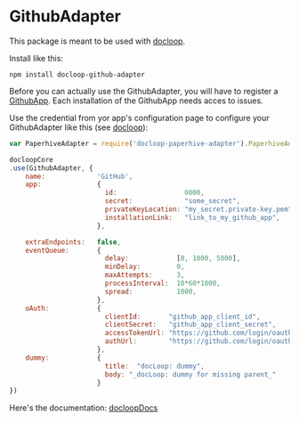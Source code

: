 # GithubAdapter


This package is meant to be used with [docloop](https://github.com/docloop/core).

Install like this:

    npm install docloop-github-adapter


Before you can actually use the GithubAdapter, you will have to register a [GithubApp](https://developer.github.com/apps/).
Each installation of the GithubApp needs acces to issues. 

Use the credential from yor app's configuration page to configure your GithubAdapter like this (see [docloop](https://github.com/docloop/core)):


```javascript
var PaperhiveAdapter = require('docloop-paperhive-adapter').PaperhiveAdapter 

docloopCore
.use(GithubAdapter, {
    name:             'GitHub',
    app:              {
                        id:                 0000,
                        secret:             "some_secret",
                        privateKeyLocation: "my_secret.private-key.pem",
                        installationLink:   "link_to_my_github_app",
                      },

    extraEndpoints:   false,
    eventQueue:       {
                        delay:            [0, 1000, 5000],
                        minDelay:         0,
                        maxAttempts:      3,
                        processInterval:  10*60*1000,
                        spread:           1000,
                      },
    oAuth:            {
                        clientId:       "github_app_client_id",
                        clientSecret:   "github_app_client_secret",
                        accessTokenUrl: "https://github.com/login/oauth/access_token",                  
                        authUrl:        "https://github.com/login/oauth/authorize?scope=user:email&client_id={{github_app_client_id}}",
                      },
    dummy:            {
                        title:  "docLoop: dummy",
                        body: "_docLoop: dummy for missing parent_"
                      }
})
```

Here's the documentation: [docloopDocs](https://docloop.net/docs)